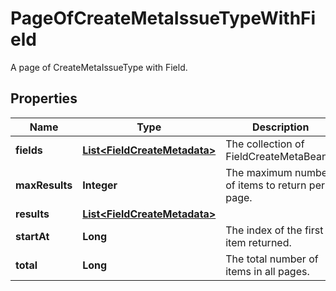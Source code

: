 

# PageOfCreateMetaIssueTypeWithField

A page of CreateMetaIssueType with Field.

## Properties

| Name | Type | Description | Notes |
|------------ | ------------- | ------------- | -------------|
|**fields** | [**List&lt;FieldCreateMetadata&gt;**](FieldCreateMetadata.md) | The collection of FieldCreateMetaBeans. |  [optional] [readonly] |
|**maxResults** | **Integer** | The maximum number of items to return per page. |  [optional] [readonly] |
|**results** | [**List&lt;FieldCreateMetadata&gt;**](FieldCreateMetadata.md) |  |  [optional] |
|**startAt** | **Long** | The index of the first item returned. |  [optional] [readonly] |
|**total** | **Long** | The total number of items in all pages. |  [optional] [readonly] |



